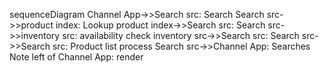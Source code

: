 sequenceDiagram
    Channel App->>Search src: Search
    Search src->>product index: Lookup
    product index->>Search src: 
    Search src->>inventory src: availability check
    inventory src->>Search src: 
    Search src->>Search src: Product list process
    Search src->>Channel App: Searches
    Note left of Channel App: render